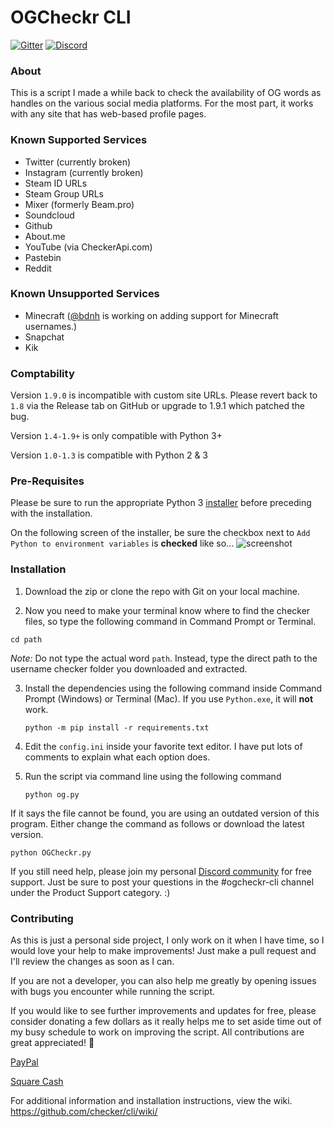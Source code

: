 # OGCheckr CLI

[![Gitter](https://badges.gitter.im/checker/cli.svg)](https://gitter.im/checker/cli?utm_source=badge&utm_medium=badge&utm_campaign=pr-badge)
[![Discord](https://img.shields.io/discord/368060065170849793?color=blueviolet&label=Discord)](https://discord.gg/pKCHYtE)

### About
This is a script I made a while back to check the availability of OG words as handles on the various social media platforms. For the most part, it works with any site that has web-based profile pages.

### Known Supported Services
- Twitter (currently broken)
- Instagram (currently broken)
- Steam ID URLs
- Steam Group URLs
- Mixer (formerly Beam.pro)
- Soundcloud
- Github
- About.me
- YouTube (via CheckerApi.com)
- Pastebin
- Reddit


### Known Unsupported Services
- Minecraft ([@bdnh](https://github.com/bdnh/) is working on adding support for Minecraft usernames.)
- Snapchat
- Kik

### Comptability
Version `1.9.0` is incompatible with custom site URLs. Please revert back to `1.8` via the Release tab on GitHub or upgrade to 1.9.1 which patched the bug.

Version `1.4-1.9+` is only compatible with Python 3+

Version `1.0-1.3` is compatible with Python 2 & 3

### Pre-Requisites
Please be sure to run the appropriate Python 3 [installer](https://www.python.org/downloads/) before preceding with the installation.

On the following screen of the installer, be sure the checkbox next to `Add Python to environment variables` is **checked** like so...
![screenshot](https://d.pr/i/JNFcQT+)

### Installation

1. Download the zip or clone the repo with Git on your local machine.

2. Now you need to make your terminal know where to find the checker files, so type the following command in Command Prompt or Terminal.

```
cd path
```

_Note:_ Do not type the actual word `path`. Instead, type the direct path to the username checker folder you downloaded and extracted.

3. Install the dependencies using the following command inside Command Prompt (Windows) or Terminal (Mac). If you use `Python.exe`, it will **not** work.

    ```
    python -m pip install -r requirements.txt
    ```

4. Edit the `config.ini` inside your favorite text editor. I have put lots of comments to explain what each option does.


5. Run the script via command line using the following command

    ```
    python og.py
    ```
If it says the file cannot be found, you are using an outdated version of this program. Either change the command as follows or download the latest version.

```
python OGCheckr.py
```

If you still need help, please join my personal [Discord community](https://discord.gg/pKCHYtE) for free support. Just be sure to post your questions in the #ogcheckr-cli channel under the Product Support category. :)

### Contributing 
As this is just a personal side project, I only work on it when I have time, so I would love your help to make improvements! Just make a pull request and I'll review the changes as soon as I can. 

If you are not a developer, you can also help me greatly by opening issues with bugs you encounter while running the script.

If you would like to see further improvements and updates for free, please consider donating a few dollars as it really helps me to set aside time out of my busy schedule to work on improving the script. All contributions are great appreciated! 🙂

[PayPal](https://paypal.me/croc)

[Square Cash](https://cash.me/$croc)

For additional information and installation instructions, view the wiki.
https://github.com/checker/cli/wiki/
